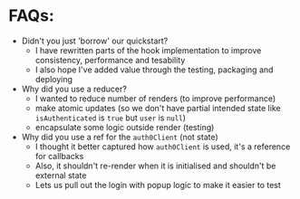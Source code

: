 # FAQs:

- Didn't you just 'borrow' our quickstart?
    - I have rewritten parts of the hook implementation to improve consistency, 
      performance and tesability 
    - I also hope I've added value through the testing, packaging and deploying
- Why did you use a reducer?
    - I wanted to reduce number of renders (to improve performance)
    - make atomic updates (so we don't have partial intended state like
      `isAuthenticated` is `true` but `user` is `null`)
    - encapsulate some logic outside render (testing)
- Why did you use a ref for the `auth0Client` (not state)
    - I thought it better captured how `auth0Client` is used, it's a reference
      for callbacks
    - Also, it shouldn't re-render when it is initialised and shouldn't
      be external state
    - Lets us pull out the login with popup logic to make it easier to test
